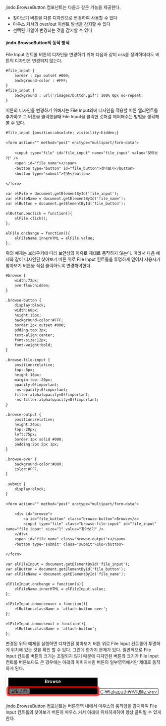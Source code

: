 jindo.BrowseButton 컴포넌트는 다음과 같은 기능을 제공한다.

* 찾아보기 버튼을 다른 디자인으로 변경하여 사용할 수 있다
* 마우스 커서의 over/out 이벤트 발생을 감지할 수 있다
* 선택된 파일이 변경되는 것을 감지할 수 있다

#### jindo.BrowseButton의 동작 방식

File Input 컨트롤 버튼의 디자인을 변경하기 위해 다음과 같이 css를 정의하더라도 버튼의 디자인은 변경되지 않는다.

	#file_input {
	    border : 2px outset #000;
	    background-color : #FFF;   
	}
	#file_input {
	    background : url('/images/button.gif') 100% 0px no-repeat;
	}

버튼의 디자인을 변경하기 위해서는 File Input외에 디자인을 적용할 버튼 엘리먼트를 추가하고 그 버튼을 클릭했을때 File Input을 클릭한 것처럼 제어해주는 방법을 생각해 볼 수 있다.

	#file_input {position:absolute; visibility:hidden;}
	
	<form action="" method="post" enctype="multipart/form-data">
	 
	    <input type="file" id="file_input" name="file_input" value="찾아보기" />
	    <span id="file_name"></span>
	    <button type="button" id="file_button">찾아보기</button>
	    <button type="submit">전송</button>
	 
	</form>
	
	var elFile = document.getElementById('file_input');
	var elFileName = document.getElementById('file_name');
	var elButton = document.getElementById('file_button');
	 
	elButton.onclick = function(){
	    elFile.click();
	};
	
	elFile.onchange = function(){
	    elFileName.innerHTML = elFile.value;
	};
	
위의 예제는 브라우저에 따라 보안상의 이유로 제대로 동작하지 않는다.
따라서 다음 예제와 같이 디자인된 찾아보기 버튼 위로 File Input 컨트롤을 투명하게 덮어서 사용자가 찾아보기 버튼을 직접 클릭하도록 변경해야한다.
	
	#browse {
		width:72px;
		overflow:hidden;
	}
	
	.browse-button {
		display:block;
		width:68px;
		height:15px;
		background-color:#FFF;
		border:2px outset #000;
		pdding-top:3px;
		text-align:center;
		font-size:12px;
		font-weight:bold;
	}
	
	.browse-file-input {
		position:relative;
		top:-6px;
		height:18px;
		margin-top:-20px;
		opacity:0!important;
		-ms-opacity:0!important;
		filter:alpha(opacity=0)!important;
		-ms-filter:alpha(opacity=0)!important;
	}
	
	.browse-output {
		position:relative;
		height:24px;
		top:-20px;
		left:75px;
		border:1px solid #000;
		padding:2px 5px 1px;
	}
	
	.browse-over {
		background-color:#000;
		color:#FFF;
	}
	
	.submit {
		display:block;
	}
	
	<form action="" method="post" enctype="multipart/form-data">
	 
	    <div id="browse">
	        <a id="file_button" class="browse-button">Browse</a>
	        <input type="file" class="browse-file-input" id="file_input" name="file_input" size="1" value="찾아보기" />
	    </div>
	    <span id="file_name" class="browse-output"></span>
	    <button type="submit" class="submit">전송</button>
	 
	</form>
	
	var elFileInput = document.getElementById('file_input');
	var elButton = document.getElementById('file_button');
	var elFileName = document.getElementById('file_name');
	 
	elFileInput.onchange = function(a){
	    elFileName.innerHTML = elFileInput.value;
	};
	
	elFileInput.onmouseover = function(){
	    elButton.className = 'attach-button over';
	};
	
	elFileInput.onmouseout = function(){
	    elButton.className = 'attach-button';
	};
	
변경된 위의 예제를 실행하면 디자인된 찾아보기 버튼 위로 File Input 컨트롤이 투명하게 위치해 있는 것을 확인 할 수 있다.
그런데 한가지 문제가 있다. 일반적으로 File Input 컨트롤 버튼의 크기는 조절되지 않기 때문에 디자인된 버튼의 크기가 File Input 컨트롤 버튼보다도 큰 경우에는 아래의 이미지처럼 버튼의 일부영역에서만 제대로 동작하게 된다.  

![](example_01.png "")

jindo.BrowseButton 컴포넌트는 버튼영역 내에서 마우스의 움직임을 감지하여 File Input 컨트롤의 찾아보기 버튼이 마우스 커서 아래에 위치하게하여 항상 클릭될 수 있게한다.